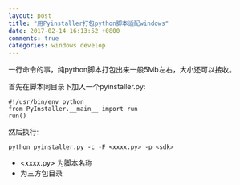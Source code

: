 ```yaml
---
layout: post
title: "用Pyinstaller打包python脚本适配windows"
date: 2017-02-14 16:13:52 +0800
comments: true
categories: windows develop
---
```


一行命令的事，纯python脚本打包出来一般5Mb左右，大小还可以接收。

首先在脚本同目录下加入一个pyinstaller.py:

    #!/usr/bin/env python
    from PyInstaller.__main__ import run
    run()

然后执行:

    python pyinstaller.py -c -F <xxxx.py> -p <sdk>

* <xxxx.py> 为脚本名称
* <sdk> 为三方包目录


